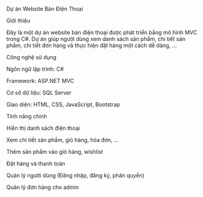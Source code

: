 Dự án Website Bán Điện Thoại

Giới thiệu

Đây là một dự án website bán điện thoại được phát triển bằng mô hình MVC trong C#. Dự án giúp người dùng xem danh sách sản phẩm, chi tiết sản phẩm, chi tiết đơn hàng và thực hiện đặt hàng một cách dễ dàng, ...

Công nghệ sử dụng

Ngôn ngữ lập trình: C#

Framework: ASP.NET MVC

Cơ sở dữ liệu: SQL Server

Giao diện: HTML, CSS, JavaScript, Bootstrap

Tính năng chính

Hiển thị danh sách điện thoại 

Xem chi tiết sản phẩm, giỏ hàng, hóa đơn, ...

Thêm sản phẩm vào giỏ hàng, wishlist

Đặt hàng và thanh toán

Quản lý người dùng (Đăng nhập, đăng ký, phân quyền)

Quản lý đơn hàng cho admin
